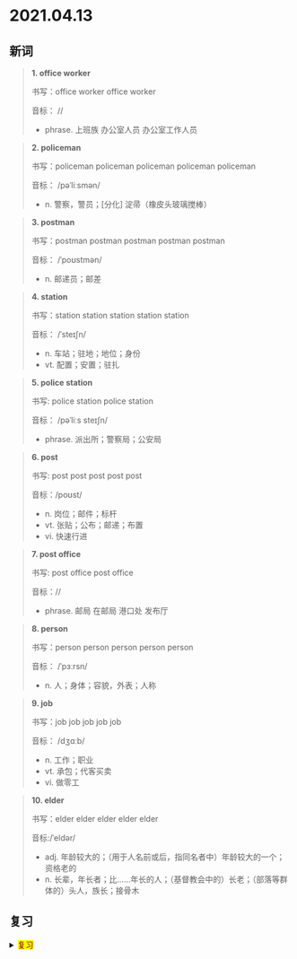# 2021.04.13

## 新词


> **1. office worker**
>
> 书写：office worker office worker
>
> 音标： //
>
> - phrase. 上班族 办公室人员 办公室工作人员

> **2. policeman**
>
> 书写：policeman policeman policeman policeman policeman
>
> 音标： /pəˈliːsmən/
>
> - n. 警察，警员；[分化] 淀帚（橡皮头玻璃搅棒）

> **3. postman**
>
> 书写：postman postman postman postman postman
>
> 音标： /ˈpoʊstmən/
>
> - n. 邮递员；邮差



> **4. station**
>
> 书写：station station station station station
>
> 音标： /ˈsteɪʃn/
>
> - n. 车站；驻地；地位；身份
> - vt. 配置；安置；驻扎




> **5. police station**
>
> 书写: police station police station
>
> 音标： /pəˈliːs steɪʃn/
>
> - phrase. 派出所；警察局；公安局




> **6. post**
>
> 书写: post post post post post
>
> 音标：/poʊst/
>
> - n. 岗位；邮件；标杆
> - vt. 张贴；公布；邮递；布置
> - vi. 快速行进


> **7. post office**
>
> 书写: post office post office
>
> 音标：//
>
> - phrase. 邮局 在邮局 港口处 发布厅


> **8. person**
>
> 书写：person person person person person
>
> 音标： /ˈpɜːrsn/
>
> - n. 人；身体；容貌，外表；人称



> **9. job**
>
> 书写：job job job job job
>
> 音标： /dʒɑːb/
> 
> - n. 工作；职业
> - vt. 承包；代客买卖
> - vi. 做零工


> **10. elder**
> 
> 书写：elder elder elder elder elder
>
> 音标:/ˈeldər/
>
> - adj. 年龄较大的；（用于人名前或后，指同名者中）年龄较大的一个；资格老的
> - n. 长辈，年长者；比……年长的人；（基督教会中的）长老；（部落等群体的）头人，族长；接骨木


## 复习

<details> 
  <summary><mark><font color=darkred>复习</font></mark></summary>
  <br/>fix fix 修理；确定；安排；安装；
  <br/>quarter quarter 季度；一刻钟；宿舍；四等分之一；给...提供宿舍；
  <br/>reason reason 原因；理由；理性；道理；
  <br/>expensive expensive 昂贵的；花钱多的；价格高的；
  <br/>do some shopping 买东西；购物；
  <br/>make a fire 生火；起火；
  <br/>let off let off 准许；允许；排放；放过；
  <br/>past past 经过；从前；过去的；超过；过去；昔日；
  <br/>fire fire 开火；火力；火灾；射击；失火；点火；
  <br/>glove glove 手套；
  <br/>metre metre 米；公尺；
  <br/>feature feature 特征；特点；特色；故事片；
  <br/>full full 满的；充满的；完全；直接地；
  <br/>manager manager 经理；经营者；经纪人；主教练；
  <br/>get together 会面；开会；举行聚会；联合起来；聚餐；
  <br/>square square 方块；四边形；正方形；
  <br/>skill skill 技能；技巧；技艺；技术 ；
  <br/>volunteer volunteer 志愿兵；志愿者；义务工作者；
  <br/>someone someone 某人；重要任务；
  <br/>slim slim 苗条的；纤细的；单薄的；微薄的；
  <br/>fork fork 分岔；岔路；叉；
  <br/>shower shower 阵雨；阵雪；淋浴；下阵雨；
  <br/>office office 办公室；公司；
  <br/>present present 目前的；现在的；礼物；礼品；在场的；
  <br/>style style 风格；样式；方式；作风；
  <br/>order order 命令；顺序；下令；整理；
  <br/>anyone anyone 任何人；
  <br/>trick trick 技巧；诡计；诀窍；把戏；
  <br/>lucky lucky 幸运的；运气好的；
  <br/>the day after tomorrow 后天；
</details>  

